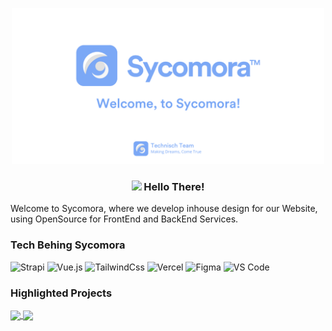 <p align="center"><img src="https://github.com/sycomora/.github/blob/main/images/Welcome%2C%20to%20Sycomora!.png" width="500"></p>

### <p align="center"><img src="https://media.giphy.com/media/OpBA2nKQog7LENz8Of/giphy.gif?cid=ecf05e47fj0bk6gk7zjhi4x83c3t88pscocpf2gm4sxkp4w4&rid=giphy.gif&ct=g" width="50"> Hello There!</p>

Welcome to Sycomora, where we develop inhouse design for our Website, using OpenSource for FrontEnd and BackEnd Services.

### Tech Behing Sycomora
![Strapi](https://img.shields.io/badge/strapi-%232E7EEA.svg?style=flat-square&logo=strapi&logoColor=white)
![Vue.js](https://img.shields.io/badge/-Vue.js-%232c3e50?style=flat-square&logo=vuedotjs)
![TailwindCss](https://img.shields.io/badge/-TailwindCss-%231a202c?style=flat-square&logo=tailwind-css)
![Vercel](https://img.shields.io/badge/-Vercel-%23ffffff?style=flat-square&logo=vercel&logoColor=000000)
![Figma](https://img.shields.io/badge/figma-%23F24E1E.svg?style=flat-square&logo=figma&logoColor=white)
![VS Code](https://img.shields.io/badge/-VSCode-%23007ACC?style=flat-square&logo=visual-studio-code)

### ️Highlighted Projects
<a href="https://github.com/sycomora/new-sycomora">
 <img align="center" src="https://github-readme-stats.vercel.app/api/pin/?username=sycomora&repo=new-sycomora&theme=react&show_icons=true&include_all_commits=true" />
<a/>

<a href="https://github.com/sycomora/web-strapi">
 <img align="center" src="https://github-readme-stats.vercel.app/api/pin/?username=sycomora&repo=web-strapi&theme=react&show_icons=true&include_all_commits=true" />
<a/>